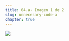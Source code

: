 ```yaml
---
title: 04.a- Imagen 1 de 2
slug: unnecesary-code-a
chapter: true
---
```


![](/images/qap/code-quality-metrics/013.png)

